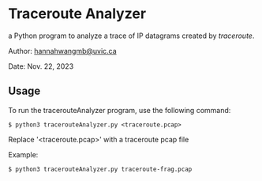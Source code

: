 # Traceroute Analyzer
a Python program to analyze a trace of IP datagrams created by *traceroute*.

Author: hannahwangmb@uvic.ca

Date: Nov. 22, 2023

## Usage

To run the tracerouteAnalyzer program, use the following command:

    $ python3 tracerouteAnalyzer.py <traceroute.pcap>

Replace '<traceroute.pcap>' with a traceroute pcap file

Example:

    $ python3 tracerouteAnalyzer.py traceroute-frag.pcap
